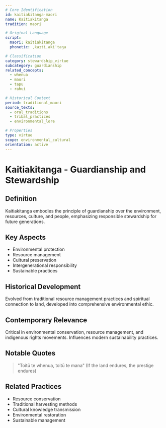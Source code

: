 ```yaml
---
# Core Identification
id: kaitiakitanga-maori
name: Kaitiakitanga
tradition: maori

# Original Language
script:
  maori: kaitiakitanga
  phonetic: ˌkaɪtiˌakiˈtaŋa

# Classification
category: stewardship_virtue
subcategory: guardianship
related_concepts:
  - whenua
  - mauri
  - tapu
  - rahui

# Historical Context
period: traditional_maori
source_texts:
  - oral_traditions
  - tribal_practices
  - environmental_lore

# Properties
type: virtue
scope: environmental_cultural
orientation: active
---
```


# Kaitiakitanga - Guardianship and Stewardship

## Definition
Kaitiakitanga embodies the principle of guardianship over the environment, resources, culture, and people, emphasizing responsible stewardship for future generations.

## Key Aspects
- Environmental protection
- Resource management
- Cultural preservation
- Intergenerational responsibility
- Sustainable practices

## Historical Development
Evolved from traditional resource management practices and spiritual connection to land, developed into comprehensive environmental ethic.

## Contemporary Relevance
Critical in environmental conservation, resource management, and indigenous rights movements. Influences modern sustainability practices.

## Notable Quotes
> "Toitū te whenua, toitū te mana"
> (If the land endures, the prestige endures)

## Related Practices
- Resource conservation
- Traditional harvesting methods
- Cultural knowledge transmission
- Environmental restoration
- Sustainable management
